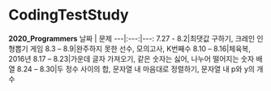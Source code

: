 # CodingTestStudy

**2020_Programmers**
날짜 | 문제
---|:---:|---:
7.27 - 8.2|최댓값 구하기, 크레인 인형뽑기 게임
8.3 – 8.9|완주하지 못한 선수, 모의고사, K번째수
8.10 – 8.16|체육복, 2016년
8.17 – 8.23|가운데 글자 가져오기, 같은 숫자는 싫어, 나누어 떨어지는 숫자 배열
8.24 – 8.30|두 정수 사이의 합, 문자열 내 마음대로 정렬하기, 문자열 내 p와 y의 개수